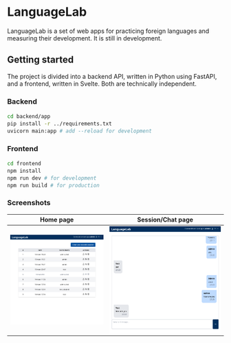 # LanguageLab

LanguageLab is a set of web apps for practicing foreign languages and measuring their development. It is still in development.

## Getting started

The project is divided into a backend API, written in Python using FastAPI, and a frontend, written in Svelte. Both are technically independent.

### Backend

```sh
cd backend/app
pip install -r ../requirements.txt
uvicorn main:app # add --reload for development
```

### Frontend

```sh
cd frontend
npm install
npm run dev # for development
npm run build # for production
```

### Screenshots

|          Home page          |       Session/Chat page        |
| :-------------------------: | :----------------------------: |
| ![Session](./imgs/home.png) | ![Session](./imgs/session.png) |
